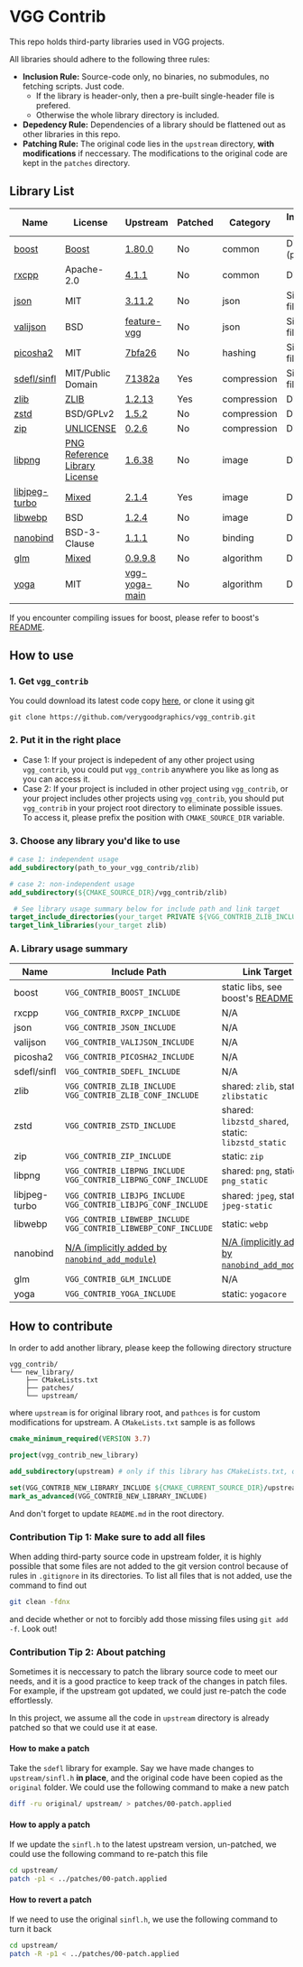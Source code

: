 # VGG Contrib

This repo holds third-party libraries used in VGG projects.

All libraries should adhere to the following three rules:

- **Inclusion Rule:** Source-code only, no binaries, no submodules, no fetching scripts. Just code.
  - If the library is header-only, then a pre-built single-header file is prefered.
  - Otherwise the whole library directory is included.
- **Depedency Rule:** Dependencies of a library should be flattened out as other libraries in this repo.
- **Patching Rule:** The original code lies in the `upstream` directory, **with modifications** if neccessary. The modifications to the original code are kept in the `patches` directory.

## Library List

| Name                                            | License                                                      | Upstream                                   | Patched | Category    | Inclusion Type |
| ----------------------------------------------- | ------------------------------------------------------------ | ------------------------------------------------------------ | ----------------------------------------------- | ----------- | -------------- |
| [boost](https://www.boost.org/) | [Boost](https://www.boost.org/users/license.html) | [1.80.0](https://www.boost.org/users/history/version_1_80_0.html) | No | common | Directory (partial) |
| [rxcpp](https://github.com/ReactiveX/RxCpp) | Apache-2.0 | [4.1.1](https://github.com/ReactiveX/RxCpp/tree/v4.1.1) | No | common | Directory |
| [json](https://github.com/nlohmann/json)        | MIT                                                          | [3.11.2](https://github.com/nlohmann/json/releases/tag/v3.11.2) | No | json        | Single file |
| [valijson](https://github.com/tristanpenman/valijson) | BSD | [feature-vgg](https://github.com/verygoodgraphics/valijson/tree/feature-vgg) | No | json | Single file |
| [picosha2](https://github.com/okdshin/PicoSHA2) | MIT                                                          | [7bfa26](https://github.com/okdshin/PicoSHA2/tree/7bfa26156981f7181f240906495a2c33c7fa48be) | No | hashing     | Single file |
| [sdefl/sinfl](https://github.com/vurtun/lib)    | MIT/Public Domain                                            | [71382a](https://github.com/vurtun/lib/tree/71382a1d14dad58219e7f6634d2381fa30dab175) | Yes | compression | Single file(s) |
| [zlib](https://github.com/madler/zlib)          | [ZLIB](https://github.com/madler/zlib/blob/master/LICENSE) | [1.2.13](https://github.com/madler/zlib/releases/tag/v1.2.13) | Yes | compression | Directory     |
| [zstd](https://github.com/facebook/zstd)        | BSD/GPLv2                                                    | [1.5.2](https://github.com/facebook/zstd/releases/tag/v1.5.2) | No | compression | Directory |
| [zip](https://github.com/kuba--/zip) | [UNLICENSE](https://github.com/kuba--/zip/blob/master/UNLICENSE) | [0.2.6](https://github.com/kuba--/zip/releases/tag/v0.2.6) | No | compression | Directory |
| [libpng](https://sourceforge.net/projects/libpng/) | [PNG Reference Library License](http://www.libpng.org/pub/png/src/libpng-LICENSE.txt) | [1.6.38](https://sourceforge.net/projects/libpng/files/libpng16/1.6.38/) | No | image       | Directory |
| [libjpeg-turbo](https://github.com/libjpeg-turbo/libjpeg-turbo) | [Mixed](https://github.com/libjpeg-turbo/libjpeg-turbo/blob/main/LICENSE.md) | [2.1.4](https://github.com/libjpeg-turbo/libjpeg-turbo/releases/tag/2.1.4) | Yes | image | Directory |
| [libwebp](https://github.com/webmproject/libwebp) | BSD | [1.2.4](https://github.com/webmproject/libwebp/releases/tag/v1.2.4) | No | image | Directory |
| [nanobind](https://github.com/wjakob/nanobind) | BSD-3-Clause | [1.1.1](https://github.com/wjakob/nanobind/releases/tag/v1.1.1) | No | binding | Directory |
| [glm](https://github.com/g-truc/glm) | [Mixed](https://github.com/g-truc/glm/blob/master/manual.md#section0) | [0.9.9.8](https://github.com/g-truc/glm/releases/tag/0.9.9.8) | No | algorithm | Directory |
| [yoga](https://github.com/facebook/yoga) | MIT | [vgg-yoga-main](https://github.com/verygoodgraphics/yoga) | No | algorithm | Directory |

If you encounter compiling issues for boost, please refer to boost's [README](./boost/README.md).

## How to use

### 1. Get `vgg_contrib`

You could download its latest code copy [here](https://github.com/verygoodgraphics/vgg_contrib/archive/refs/heads/master.zip), or clone it using git

```
git clone https://github.com/verygoodgraphics/vgg_contrib.git
```

### 2. Put it in the right place

- Case 1: If your project is indepedent of any other project using `vgg_contrib`, you could put `vgg_contrib` anywhere you like as long as you can access it.
- Case 2: If your project is included in other project using `vgg_contrib`, or your project includes other projects using `vgg_contrib`, you should put `vgg_contrib` in your project root directory to eliminate possible issues. To access it, please prefix the position with `CMAKE_SOURCE_DIR` variable.

### 3. Choose any library you'd like to use

```cmake
# case 1: independent usage
add_subdirectory(path_to_your_vgg_contrib/zlib)

# case 2: non-independent usage
add_subdirectory(${CMAKE_SOURCE_DIR}/vgg_contrib/zlib)

 # See library usage summary below for include path and link target
target_include_directories(your_target PRIVATE ${VGG_CONTRIB_ZLIB_INCLUDE} ${VGG_CONTRIB_ZLIB_CONF_INCLUDE})
target_link_libraries(your_target zlib)
```

### A. Library usage summary

| Name          | Include Path                                                 | Link Target                                                  |
| ------------- | ------------------------------------------------------------ | ------------------------------------------------------------ |
| boost         | `VGG_CONTRIB_BOOST_INCLUDE`                                  | static libs, see boost's [README](./boost/README.md)         |
| rxcpp         | `VGG_CONTRIB_RXCPP_INCLUDE`                                  | N/A                                                          |
| json          | `VGG_CONTRIB_JSON_INCLUDE`                                   | N/A                                                          |
| valijson      | `VGG_CONTRIB_VALIJSON_INCLUDE`                               | N/A                                                          |
| picosha2      | `VGG_CONTRIB_PICOSHA2_INCLUDE`                               | N/A                                                          |
| sdefl/sinfl   | `VGG_CONTRIB_SDEFL_INCLUDE`                                  | N/A                                                          |
| zlib          | `VGG_CONTRIB_ZLIB_INCLUDE`<br />`VGG_CONTRIB_ZLIB_CONF_INCLUDE` | shared: `zlib`, static: `zlibstatic`                         |
| zstd          | `VGG_CONTRIB_ZSTD_INCLUDE`                                   | shared: `libzstd_shared`, static: `libzstd_static`           |
| zip           | `VGG_CONTRIB_ZIP_INCLUDE`                                    | static: `zip`                                                |
| libpng        | `VGG_CONTRIB_LIBPNG_INCLUDE`<br />`VGG_CONTRIB_LIBPNG_CONF_INCLUDE` | shared: `png`, static: `png_static`                          |
| libjpeg-turbo | `VGG_CONTRIB_LIBJPG_INCLUDE`<br />`VGG_CONTRIB_LIBJPG_CONF_INCLUDE` | shared: `jpeg`, static: `jpeg-static`                        |
| libwebp       | `VGG_CONTRIB_LIBWEBP_INCLUDE`<br />`VGG_CONTRIB_LIBWEBP_CONF_INCLUDE` | static: `webp`                                               |
| nanobind      | [N/A (implicitly added by `nanobind_add_module`)](https://nanobind.readthedocs.io/en/latest/building.html#building-an-extension) | [N/A (implicitly added by `nanobind_add_module`)](https://nanobind.readthedocs.io/en/latest/building.html#building-an-extension) |
| glm           | `VGG_CONTRIB_GLM_INCLUDE`                                    | N/A                                                          |
| yoga          | `VGG_CONTRIB_YOGA_INCLUDE`                                   | static: `yogacore`                                           |

## How to contribute

In order to add another library, please keep the following directory structure

```
vgg_contrib/
└── new_library/
    ├── CMakeLists.txt
    ├── patches/
    └── upstream/
```

where `upstream` is for original library root, and `pathces` is for custom modifications for upstream. A `CMakeLists.txt` sample is as follows

```cmake
cmake_minimum_required(VERSION 3.7)

project(vgg_contrib_new_library)

add_subdirectory(upstream) # only if this library has CMakeLists.txt, otherwise you have to write your own

set(VGG_CONTRIB_NEW_LIBRARY_INCLUDE ${CMAKE_CURRENT_SOURCE_DIR}/upstream/ CACHE PATH "" FORCE) # setup include path properly
mark_as_advanced(VGG_CONTRIB_NEW_LIBRARY_INCLUDE)
```

And don't forget to update  `README.md` in the root directory.

### Contribution Tip 1: Make sure to add all files

When adding third-party source code in upstream folder, it is highly possible that some files are not added to the git version control because of rules in `.gitignore` in its directories. To list all files that is not added, use the command to find out

```bash
git clean -fdnx
```

and decide whether or not to forcibly add those missing files using `git add -f`. Look out!

### Contribution Tip 2: About patching

Sometimes it is neccessary to patch the library source code to meet our needs, and it is a good practice to keep track of the changes in patch files. For example, if the upstream got updated, we could just re-patch the code effortlessly.

In this project, we assume all the code in `upstream` directory is already patched so that we could use it at ease.

#### How to make a patch

Take the `sdefl` library for example. Say we have made changes to `upstream/sinfl.h` **in place**, and the original code have been copied as the `original` folder. We could use the following command to make a new patch

```bash
diff -ru original/ upstream/ > patches/00-patch.applied
```

#### How to apply a patch

If we update the `sinfl.h` to the latest upstream version, un-patched, we could use the following command to re-patch this file

```bash
cd upstream/
patch -p1 < ../patches/00-patch.applied
```

#### How to revert a patch

If we need to use the original `sinfl.h`, we use the following command to turn it back

```bash
cd upstream/
patch -R -p1 < ../patches/00-patch.applied
```
